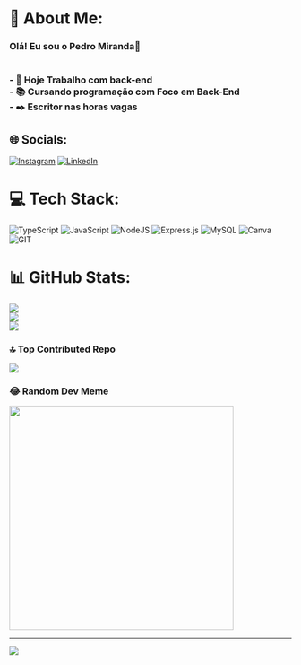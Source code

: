 # 💫 About Me:
### Olá! Eu sou o Pedro Miranda👋<br><br><br>- 🔭 Hoje Trabalho com back-end<br>- 📚 Cursando programação com Foco em Back-End <br>- ✒️ Escritor nas horas vagas<br>


## 🌐 Socials:
[![Instagram](https://img.shields.io/badge/Instagram-%23E4405F.svg?logo=Instagram&logoColor=white)](https://instagram.com/mirand_apedro) [![LinkedIn](https://img.shields.io/badge/LinkedIn-%230077B5.svg?logo=linkedin&logoColor=white)](https://linkedin.com/in/pedro-miranda-091bb7283/) 

# 💻 Tech Stack:
![TypeScript](https://img.shields.io/badge/typescript-%23007ACC.svg?style=for-the-badge&logo=typescript&logoColor=white) ![JavaScript](https://img.shields.io/badge/javascript-%23323330.svg?style=for-the-badge&logo=javascript&logoColor=%23F7DF1E) ![NodeJS](https://img.shields.io/badge/node.js-6DA55F?style=for-the-badge&logo=node.js&logoColor=white) ![Express.js](https://img.shields.io/badge/express.js-%23404d59.svg?style=for-the-badge&logo=express&logoColor=%2361DAFB) ![MySQL](https://img.shields.io/badge/mysql-%2300000f.svg?style=for-the-badge&logo=mysql&logoColor=white) ![Canva](https://img.shields.io/badge/Canva-%2300C4CC.svg?style=for-the-badge&logo=Canva&logoColor=white) ![GIT](https://img.shields.io/badge/Git-fc6d26?style=for-the-badge&logo=git&logoColor=white)
# 📊 GitHub Stats:
![](https://github-readme-stats.vercel.app/api?username=aiaipedrox&theme=dark&hide_border=false&include_all_commits=false&count_private=false)<br/>
![](https://github-readme-streak-stats.herokuapp.com/?user=aiaipedrox&theme=dark&hide_border=false)<br/>
![](https://github-readme-stats.vercel.app/api/top-langs/?username=aiaipedrox&theme=dark&hide_border=false&include_all_commits=false&count_private=false&layout=compact)

### 🔝 Top Contributed Repo
![](https://github-contributor-stats.vercel.app/api?username=aiaipedrox&limit=5&theme=dark&combine_all_yearly_contributions=true)

### 😂 Random Dev Meme
<img src='https://randommeme-five.vercel.app/' style="height: 400px;"/>

---
[![](https://visitcount.itsvg.in/api?id=aiaipedrox&icon=0&color=0)](https://visitcount.itsvg.in)

